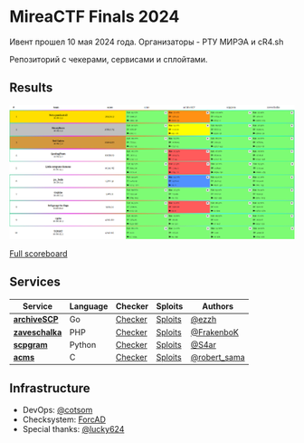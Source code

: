 # MireaCTF Finals 2024

Ивент прошел 10 мая 2024 года. Организаторы - РТУ МИРЭА и cR4.sh

Репозиторий с чекерами, сервисами и сплойтами.

## Results

![Top](scoreboard/top.png)

[Full scoreboard](scoreboard/full.png)

## Services

| Service                            | Language      | Checker                       | Sploits                      | Authors                                                                             |
|------------------------------------|---------------|-------------------------------|------------------------------|-------------------------------------------------------------------------------------|
| **[archiveSCP](services/archiveSCP/)**     | Go          | [Checker](checkers/archiveSCP/)   | [Sploits](sploits/archiveSCP/)   | [@ezzh](https://t.me/NikitaBazilews) |
| **[zaveschalka](services/zaveschalka/)** | PHP | [Checker](checkers/zaveschalka/) | [Sploits](sploits/zaveschalka/) | [@FrakenboK](https://t.me/helloworlddlrowolleh)                                            |
| **[scpgram](services/scpgram/)** | Python            | [Checker](checkers/scpgram/) | [Sploits](sploits/scpgram/) | [@S4ar](https://t.me/XxX_S4ar_XxX)                                    |
| **[acms](services/acms/)**       | C    | [Checker](checkers/acms/)    | [Sploits](sploits/acms/)    | [@robert_sama](https://t.me/robert_sama)                                             |

## Infrastructure

- DevOps: [@cotsom](https://t.me/cotsom)
- Checksystem: [ForcAD](https://github.com/pomo-mondreganto/ForcAD)
- Special thanks: [@lucky624](https://t.me/lucky624)
